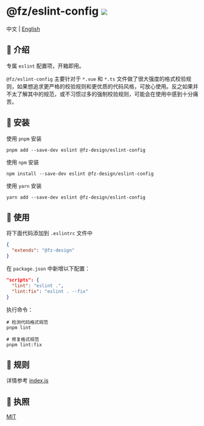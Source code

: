 # @fz/eslint-config <a href="https://www.npmjs.com/package/@fz-desgin/eslint-config"><img src="https://badgen.net/npm/v/@fz-desgin/eslint-config" /></a>

中文 | <a href="https://github.com/fangzhioo/fz-desgin/blob/master/packages/fz-eslint-config/README.en-US.md">English</a>

## 🤟 介绍

专属 `eslint` 配置项，开箱即用。

`@fz/eslint-config` 主要针对于 `*.vue` 和 `*.ts` 文件做了很大强度的格式校验规则，如果想追求更严格的校验规则和更优质的代码风格，可放心使用。反之如果并不太了解其中的规范，或不习惯过多的强制校验规则，可能会在使用中感到十分痛苦。

## 🔑 安装

使用 `pnpm` 安装

```shell
pnpm add --save-dev eslint @fz-design/eslint-config
```

使用 `npm` 安装

```shell
npm install --save-dev eslint @fz-design/eslint-config
```

使用 `yarn` 安装

```shell
yarn add --save-dev eslint @fz-design/eslint-config
```

## 🐳 使用

将下面代码添加到 `.eslintrc` 文件中

```json
{
  "extends": "@fz-design"
}
```

在 `package.json` 中新增以下配置：

```json
"scripts": {
  "lint": "eslint .",
  "lint:fix": "eslint . --fix"
}
```

执行命令：

```shell
# 检测代码格式规范
pnpm lint

# 修复格式规范
pnpm lint:fix
```

## 🚧 规则

详情参考 [index.js](https://github.com/fangzhioo/fz-design/blob/master/packages/fz-eslint-config/index.js)

## 💬 执照

[MIT](https://github.com/fangzhioo/fz-design/blob/master/packages/fz-eslint-config/LICENSE)
